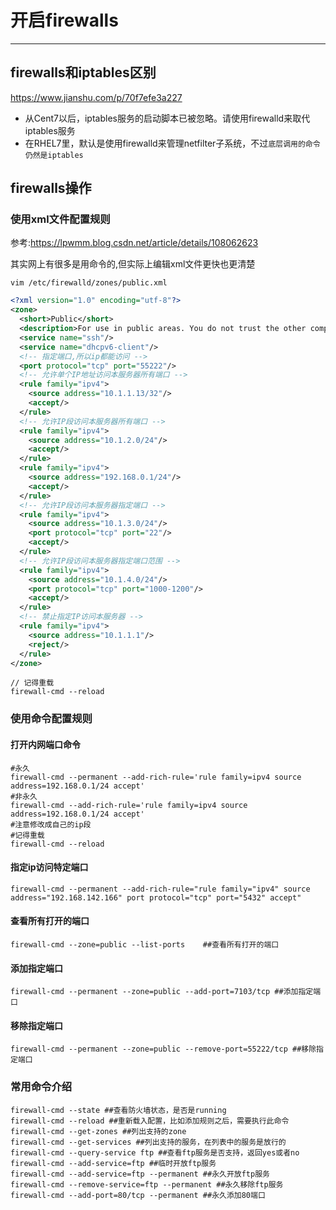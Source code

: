 #   开启firewalls

---
##  firewalls和iptables区别
https://www.jianshu.com/p/70f7efe3a227

+   从Cent7以后，iptables服务的启动脚本已被忽略。请使用firewalld来取代iptables服务
+   在RHEL7里，默认是使用firewalld来管理netfilter子系统，不过`底层调用的命令仍然是iptables`

##  firewalls操作

### 使用xml文件配置规则
参考:https://lpwmm.blog.csdn.net/article/details/108062623

其实网上有很多是用命令的,但实际上编辑xml文件更快也更清楚

```
vim /etc/firewalld/zones/public.xml
```

```xml
<?xml version="1.0" encoding="utf-8"?>
<zone>
  <short>Public</short>
  <description>For use in public areas. You do not trust the other computers on networks to not harm your computer. Only selected incoming connections are accepted.</description>
  <service name="ssh"/>
  <service name="dhcpv6-client"/>
  <!-- 指定端口,所以ip都能访问 -->
  <port protocol="tcp" port="55222"/>
  <!-- 允许单个IP地址访问本服务器所有端口 -->
  <rule family="ipv4">
    <source address="10.1.1.13/32"/>
    <accept/>
  </rule>
  <!-- 允许IP段访问本服务器所有端口 -->
  <rule family="ipv4">
    <source address="10.1.2.0/24"/>
    <accept/>
  </rule>
  <rule family="ipv4">
    <source address="192.168.0.1/24"/>
    <accept/>
  </rule>
  <!-- 允许IP段访问本服务器指定端口 -->
  <rule family="ipv4">
    <source address="10.1.3.0/24"/>
    <port protocol="tcp" port="22"/>
    <accept/>
  </rule>
  <!-- 允许IP段访问本服务器指定端口范围 -->
  <rule family="ipv4">
    <source address="10.1.4.0/24"/>
    <port protocol="tcp" port="1000-1200"/>
    <accept/>
  </rule>
  <!-- 禁止指定IP访问本服务器 -->
  <rule family="ipv4">
    <source address="10.1.1.1"/>
    <reject/>
  </rule>
</zone>
```

```
// 记得重载
firewall-cmd --reload
```

### 使用命令配置规则
####    打开内网端口命令
```
#永久
firewall-cmd --permanent --add-rich-rule='rule family=ipv4 source address=192.168.0.1/24 accept'
#非永久
firewall-cmd --add-rich-rule='rule family=ipv4 source address=192.168.0.1/24 accept'
#注意修改成自己的ip段
#记得重载
firewall-cmd --reload
```

####    指定ip访问特定端口
```
firewall-cmd --permanent --add-rich-rule="rule family="ipv4" source address="192.168.142.166" port protocol="tcp" port="5432" accept"
```

####    查看所有打开的端口
```
firewall-cmd --zone=public --list-ports    ##查看所有打开的端口
```

####    添加指定端口
```
firewall-cmd --permanent --zone=public --add-port=7103/tcp ##添加指定端口
```

####    移除指定端口
```
firewall-cmd --permanent --zone=public --remove-port=55222/tcp ##移除指定端口
```

### 常用命令介绍
```
firewall-cmd --state ##查看防火墙状态，是否是running
firewall-cmd --reload ##重新载入配置，比如添加规则之后，需要执行此命令
firewall-cmd --get-zones ##列出支持的zone
firewall-cmd --get-services ##列出支持的服务，在列表中的服务是放行的
firewall-cmd --query-service ftp ##查看ftp服务是否支持，返回yes或者no
firewall-cmd --add-service=ftp ##临时开放ftp服务
firewall-cmd --add-service=ftp --permanent ##永久开放ftp服务
firewall-cmd --remove-service=ftp --permanent ##永久移除ftp服务
firewall-cmd --add-port=80/tcp --permanent ##永久添加80端口
```
